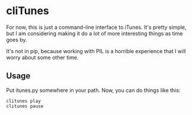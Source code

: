 cliTunes
=========

For now, this is just a command-line interface to iTunes. It's pretty
simple, but I am considering making it do a lot of more interesting
things as time goes by.

It's not in pip, because working with PIL is a horrible experience that
I will worry about some other time.

Usage
-----

Put itunes.py somewhere in your path. Now, you can do things like this:

    clitunes play
    clitunes pause

